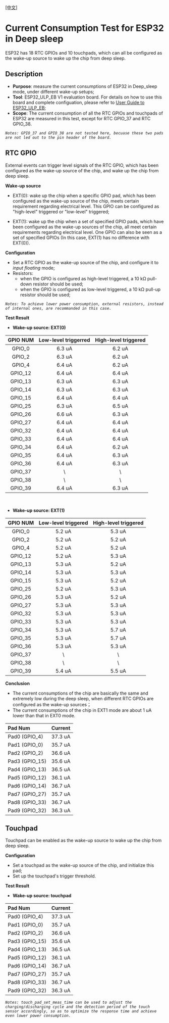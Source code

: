 [[中文]](./deep-sleep_current_test_cn.md) 

# Current Consumption Test for ESP32 in Deep sleep

ESP32 has 18 RTC GPIOs and 10 touchpads, which can all be configured as the wake-up source to wake up the chip from deep sleep.

## Description

* **Purpose**: measure the current consumptions of ESP32 in Deep_sleep mode, under different wake-up setups;
* **Tool**: ESP32\_ULP\_EB V1 evaluation board. For details on how to use this board and complete configuation, please refer to [User Guide to ESP32\_ULP\_EB](../evaluation_boards/esp32_ulp_eb_en.md);
* **Scope**: The current consumption of all the RTC GPIOs and touchpads of ESP32 are measured in this test, except for RTC GPIO\_37 and RTC GPIO\_38.

_`Notes: GPIO_37 and GPIO_38 are not tested here, becuase these two pads are not led out to the pin header of the board.`_


## RTC GPIO
External events can trigger level signals of the RTC GPIO, which has been configured as the wake-up source of the chip, and wake up the chip from deep sleep.

**Wake-up source**

* EXT(0): wake up the chip when a specific GPIO pad, which has been configured as the wake-up source of the chip, meets certain requirement regarding electrical level. This GPIO can be configured as "high-level" triggered or "low-level" triggered;

* EXT(1): wake up the chip when a set of specified GPIO pads, which have been configured as the wake-up sources of the chip, all meet certain requirements regarding electrical level. One GPIO can also be seen as a set of specified GPIOs (In this case, EXT(1) has no difference with EXT(0)).

**Configuration**

* Set a RTC GPIO as the wake-up source of the chip, and configure it to *input floating* mode;
* Resistors:
	* when the GPIO is configured as high-level triggered, a 10 kΩ pull-down resistor should be used;
	* when the GPIO is configured as low-level triggered, a 10 kΩ pull-up resistor should be used;

_`Notes: To achieve lower power consumption, external resistors, instead of internal ones, are recommanded in this case.`_

**Test Result**

* __Wake-up source: EXT(0)__

| GPIO NUM | Low-level triggerred | High-level triggered |
| :----:   |       :----:     |       :----:      |
|GPIO_0    |        6.3 uA    |        6.2 uA     |
|GPIO_2    |        6.3 uA    |        6.2 uA     |
|GPIO_4    |        6.4 uA    |        6.2 uA     |
|GPIO_12   |        6.4 uA    |        6.4 uA     |
|GPIO_13   |        6.3 uA    |        6.3 uA     |
|GPIO_14   |        6.3 uA    |        6.3 uA     |
|GPIO_15   |        6.4 uA    |        6.4 uA     |
|GPIO_25   |        6.3 uA    |        6.5 uA     |
|GPIO_26   |        6.6 uA    |        6.3 uA     |
|GPIO_27   |        6.4 uA    |        6.4 uA     |
|GPIO_32   |        6.4 uA    |        6.4 uA     |
|GPIO_33   |        6.4 uA    |        6.4 uA     |
|GPIO_34   |        6.4 uA    |        6.2 uA     |
|GPIO_35   |        6.4 uA    |        6.3 uA     |
|GPIO_36   |        6.4 uA    |        6.3 uA     |
|GPIO_37   |         \        |          \        |
|GPIO_38   |         \        |          \        |
|GPIO_39   |        6.4 uA    |        6.3 uA     |

<br/>

* __Wake-up source: EXT(1)__

| GPIO NUM | Low-level triggered |  High-level triggered |
| :----:   |       :----:     |        :----:      |
|GPIO_0    |        5.2 uA    |         5.3 uA     |
|GPIO_2    |        5.2 uA    |         5.2 uA     |
|GPIO_4    |        5.2 uA    |         5.2 uA     |
|GPIO_12   |        5.2 uA    |         5.3 uA     |
|GPIO_13   |        5.3 uA    |         5.2 uA     |
|GPIO_14   |        5.3 uA    |         5.3 uA     |
|GPIO_15   |        5.3 uA    |         5.2 uA     |
|GPIO_25   |        5.2 uA    |         5.3 uA     |
|GPIO_26   |        5.3 uA    |         5.2 uA     |
|GPIO_27   |        5.3 uA    |         5.3 uA     |
|GPIO_32   |        5.3 uA    |         5.3 uA     |
|GPIO_33   |        5.3 uA    |         5.3 uA     |
|GPIO_34   |        5.3 uA    |         5.7 uA     |
|GPIO_35   |        5.3 uA    |         5.7 uA     |
|GPIO_36   |        5.3 uA    |         5.3 uA     |
|GPIO_37   |         \        |          \         |
|GPIO_38   |         \        |          \         |
|GPIO_39   |        5.4 uA    |         5.5 uA     |

**Conclusion**

* The current consumptions of the chip are basically the same and extremely low during the deep sleep, when different RTC GPIOs are configured as the wake-up sources；
* The current consumptions of the chip in EXT1 mode are about 1 uA lower than that in EXT0 mode.

|    Pad Num      | Current |
|    :----        |  :----  |
|  Pad0 (GPIO_4)  |  37.3 uA|
|  Pad1 (GPIO_0)  |  35.7 uA|
|  Pad2 (GPIO_2)  |  36.6 uA|
|  Pad3 (GPIO_15) |  35.6 uA|
|  Pad4 (GPIO_13) |  36.5 uA|
|  Pad5 (GPIO_12) |  36.1 uA|
|  Pad6 (GPIO_14) |  36.7 uA|
|  Pad7 (GPIO_27) |  35.7 uA|
|  Pad8 (GPIO_33) |  36.7 uA|
|  Pad9 (GPIO_32) |  36.3 uA|

## Touchpad

Touchpad can be enabled as the wake-up source to wake up the chip from deep sleep.

**Configuration**

* Set a touchpad as the wake-up source of the chip, and initialize this pad;
* Set up the touchpad's trigger threshold.

**Test Result**

* __Wake-up source: touchpad__


|    Pad Num      | Current |
|    :----        |  :----  |
|  Pad0 (GPIO_4)  |  37.3 uA|
|  Pad1 (GPIO_0)  |  35.7 uA|
|  Pad2 (GPIO_2)  |  36.6 uA|
|  Pad3 (GPIO_15) |  35.6 uA|
|  Pad4 (GPIO_13) |  36.5 uA|
|  Pad5 (GPIO_12) |  36.1 uA|
|  Pad6 (GPIO_14) |  36.7 uA|
|  Pad7 (GPIO_27) |  35.7 uA|
|  Pad8 (GPIO_33) |  36.7 uA|
|  Pad9 (GPIO_32) |  36.3 uA|

_`Notes: touch_pad_set_meas_time can be used to adjust the charging/discharging cycle and the detection period of the touch sensor accordingly, so as to optimize the response time and achieve even lower power consumption.`_
